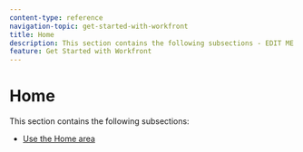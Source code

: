 ```yaml
---
content-type: reference
navigation-topic: get-started-with-workfront
title: Home
description: This section contains the following subsections - EDIT ME.
feature: Get Started with Workfront
---
```


# Home

This section contains the following subsections:

* [Use the Home area](../../workfront-basics/using-home/using-the-home-area/use-the-home-area.md)

